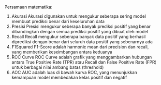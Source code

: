 Persamaan matematika:

1. Akurasi
Akurasi digunakan untuk mengukur seberapa sering model membuat prediksi benar dari keseluruhan data
2. Presisi
Presisi mengukur seberapa banyak prediksi positif yang benar dibandingkan dengan semua prediksi positif yang dibuat oleh model
3. Recall
Recall mengukur seberapa banyak data positif yang berhasil diprediksi dengan benar dari seluruh data positif yang sebenarnya ada
4. F1Squared
F1-Score adalah harmonic mean dari precision dan recall, yang memberikan keseimbangan antara keduanya
5. ROC Curve
ROC Curve adalah grafik yang menggambarkan hubungan antara True Positive Rate (TPR) atau Recall dan False Positive Rate (FPR) untuk berbagai nilai ambang batas (threshold)
6. AOC
AUC adalah luas di bawah kurva ROC, yang menunjukkan kemampuan model membedakan kelas positif dan negatif
